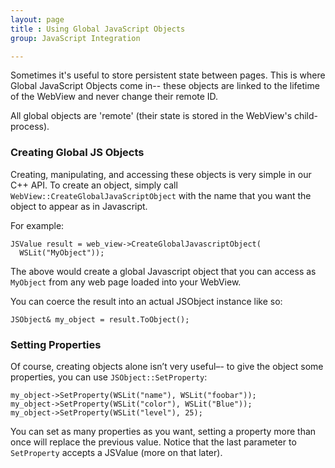 ```yaml
---
layout: page
title : Using Global JavaScript Objects
group: JavaScript Integration

---
```


Sometimes it's useful to store persistent state between pages. This is where Global JavaScript Objects come in-- these objects are linked to the lifetime of the WebView and never change their remote ID.

All global objects are 'remote' (their state is stored in the WebView's child-process).

### Creating Global JS Objects

Creating, manipulating, and accessing these objects is very simple in our C++ API. To create an object, simply call `WebView::CreateGlobalJavaScriptObject` with the name that you want the object to appear as in Javascript.

For example:

	JSValue result = web_view->CreateGlobalJavascriptObject(
	  WSLit("MyObject"));
	
The above would create a global Javascript object that you can access as `MyObject` from any web page loaded into your WebView.

You can coerce the result into an actual JSObject instance like so:

    JSObject& my_object = result.ToObject();
    
### Setting Properties

Of course, creating objects alone isn’t very useful–- to give the object some properties, you can use `JSObject::SetProperty`:

	my_object->SetProperty(WSLit("name"), WSLit("foobar"));
	my_object->SetProperty(WSLit("color"), WSLit("Blue"));
	my_object->SetProperty(WSLit("level"), 25);
	
You can set as many properties as you want, setting a property more than once will replace the previous value. Notice that the last parameter to `SetProperty` accepts a JSValue (more on that later).
